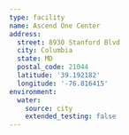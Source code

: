 ```yaml
---
type: facility
name: Ascend One Center
address:
  street: 8930 Stanford Blvd
  city: Columbia
  state: MD
  postal_code: 21044
  latitude: '39.192182'
  longitude: '-76.816415'
environment:
  water:
    source: city
    extended_testing: false
---
```

